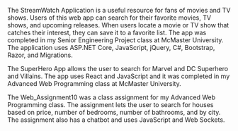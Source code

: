 The StreamWatch Application is a useful resource for fans of movies and TV shows. Users of this web app can search for their favorite movies, TV shows, and upcoming releases. When users locate a movie or
TV show that catches their interest, they can save it to a favorite list. The app was completed in my Senior Engineering Project class at McMaster University. The application uses ASP.NET Core, JavaScript, jQuery, C#, Bootstrap, Razor, and Migrations.

The SuperHero App allows the user to search for Marvel and DC Superhero and Villains. The app uses React and JavaScript and it was completed in my Advanced Web Programming class at McMaster University.

The Web_Assignment10 was a class assignment for my Advanced Web Programming class. The assignment lets the user to search for houses based on price, number of bedrooms, number of bathrooms, and by city. The assignment also has a chatbot and uses JavaScript and Web Sockets.
